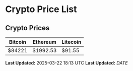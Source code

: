 # Crypto Price List

## Crypto Prices
| Bitcoin | Ethereum | Litecoin |
| ------- | -------- | -------- |
| $84221 | $1992.53 | $91.55 |
**Last Updated:** 2025-03-22 18:13 UTC
**Last Updated:** $DATE$
